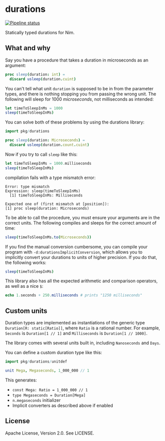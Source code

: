 # durations

[![Pipeline status](https://gitlab.com/z-------------/durations/badges/master/pipeline.svg)](https://gitlab.com/z-------------/durations/pipelines)

Statically typed durations for Nim.

## What and why

Say you have a procedure that takes a duration in microseconds as an argument:

```nim
proc sleep(duration: int) =
  discard usleep(duration.cuint)
```

You can't tell what unit `duration` is supposed to be in from the parameter types, and there is nothing stopping you from passing the wrong unit. The following will sleep for 1000 *microseconds*, not milliseconds as intended:

```nim
let timeToSleepInMs = 1000
sleep(timeToSleepInMs)
```

You can solve both of these problems by using the durations library:

```nim
import pkg/durations

proc sleep(duration: Microseconds) =
  discard usleep(duration.count.cuint)
```

Now if you try to call `sleep` like this:

```nim
let timeToSleepInMs = 1000.milliseconds
sleep(timeToSleepInMs)
```

compilation fails with a type mismatch error:

```
Error: type mismatch
Expression: sleep(timeToSleepInMs)
  [1] timeToSleepInMs: Milliseconds

Expected one of (first mismatch at [position]):
[1] proc sleep(duration: Microseconds)
```

To be able to call the procedure, you must ensure your arguments are in the correct units. The following compiles and sleeps for the correct amount of time:

```nim
sleep(timeToSleepInMs.to(Microseconds))
```

If you find the manual conversion cumbersome, you can compile your program with `-d:durationsImplicitConversion`, which allows you to implicitly convert your durations to units of higher precision. If you do that, the following works:

```nim
sleep(timeToSleepInMs)
```

This library also has all the expected arithmetic and comparison operators, as well as a nice `$`:

```nim
echo 1.seconds + 250.milliseconds # prints "1250 milliseconds"
```

## Custom units

Duration types are implemented as instantiations of the generic type `Duration[R: static[Ratio]]`, where `Ratio` is a rational number. For example, `Seconds` is `Duration[1 // 1]` and `Milliseconds` is `Duration[1 // 1000]`.

The library comes with several units built in, including `Nanoseconds` and `Days`.

You can define a custom duration type like this:

```nim
import pkg/durations/unitdef

unit Mega, Megaseconds, 1_000_000 // 1
```

This generates:

* `const Mega: Ratio = 1_000_000 // 1`
* `type Megaseconds = Duration[Mega]`
* `n.megaseconds` initializer
* Implicit converters as described above if enabled

## License

Apache License, Version 2.0. See LICENSE.
